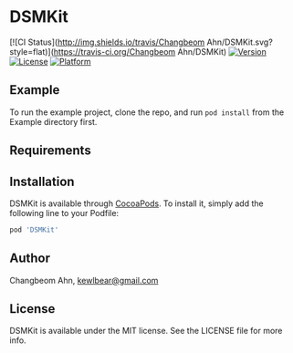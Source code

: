 # DSMKit

[![CI Status](http://img.shields.io/travis/Changbeom Ahn/DSMKit.svg?style=flat)](https://travis-ci.org/Changbeom Ahn/DSMKit)
[![Version](https://img.shields.io/cocoapods/v/DSMKit.svg?style=flat)](http://cocoapods.org/pods/DSMKit)
[![License](https://img.shields.io/cocoapods/l/DSMKit.svg?style=flat)](http://cocoapods.org/pods/DSMKit)
[![Platform](https://img.shields.io/cocoapods/p/DSMKit.svg?style=flat)](http://cocoapods.org/pods/DSMKit)

## Example

To run the example project, clone the repo, and run `pod install` from the Example directory first.

## Requirements

## Installation

DSMKit is available through [CocoaPods](http://cocoapods.org). To install
it, simply add the following line to your Podfile:

```ruby
pod 'DSMKit'
```

## Author

Changbeom Ahn, kewlbear@gmail.com

## License

DSMKit is available under the MIT license. See the LICENSE file for more info.
